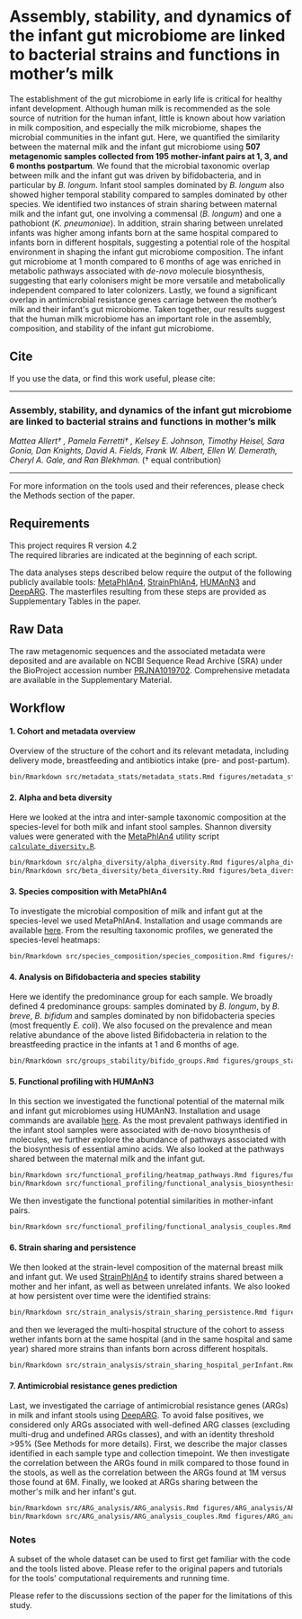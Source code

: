 # Assembly, stability, and dynamics of the infant gut microbiome are linked to bacterial strains and functions in mother’s milk

The establishment of the gut microbiome in early life is critical for healthy infant development. Although human milk is recommended as the sole source of nutrition for the human infant, little is known about how variation in milk composition, and especially the milk microbiome, shapes the microbial communities in the infant gut. Here, we quantified the similarity between the maternal milk and the infant gut microbiome using **507 metagenomic samples collected from 195 mother-infant pairs at 1, 3, and 6 months postpartum**. We found that the microbial taxonomic overlap between milk and the infant gut was driven by bifidobacteria, and in particular by *B. longum*. Infant stool samples dominated by *B. longum* also showed higher temporal stability compared to samples dominated by other species. We identified two instances of strain sharing between maternal milk and the infant gut, one involving a commensal (*B. longum*) and one a pathobiont (*K. pneumoniae*). In addition, strain sharing between unrelated infants was higher among infants born at the same hospital compared to infants born in different hospitals, suggesting a potential role of the hospital environment in shaping the infant gut microbiome composition. The infant gut microbiome at 1 month compared to 6 months of age was enriched in metabolic pathways associated with *de-novo* molecule biosynthesis, suggesting that early colonisers might be more versatile and metabolically independent compared to later colonizers. Lastly, we found a significant overlap in antimicrobial resistance genes carriage between the mother’s milk and their infant's gut microbiome. Taken together, our results suggest that the human milk microbiome has an important role in the assembly, composition, and stability of the infant gut microbiome. 

## Cite

If you use the data, or find this work useful, please cite:
_______
### Assembly, stability, and dynamics of the infant gut microbiome are linked to bacterial strains and functions in mother’s milk
*Mattea Allert† , Pamela Ferretti† , Kelsey E. Johnson, Timothy Heisel, Sara Gonia, Dan Knights, David A. Fields, Frank W. Albert, Ellen W. Demerath, Cheryl A. Gale, and Ran Blekhman.*
(† equal contribution)
________
For more information on the tools used and their references, please check the Methods section of the paper.

## Requirements

This project requires R version 4.2    
The required libraries are indicated at the beginning of each script. 

The data analyses steps described below require the output of the following publicly available tools: [MetaPhlAn4](https://huttenhower.sph.harvard.edu/metaphlan/), [StrainPhlAn4](https://github.com/biobakery/MetaPhlAn/wiki/StrainPhlAn-4), [HUMAnN3](https://github.com/biobakery/humann) and [DeepARG](https://github.com/gaarangoa/deeparg). The masterfiles resulting from these steps are provided as Supplementary Tables in the paper. 

## Raw Data

The raw metagenomic sequences and the associated metadata were deposited and are available on NCBI Sequence Read Archive (SRA) under the BioProject accession number [PRJNA1019702](https://www.ebi.ac.uk/ena/browser/view/PRJNA1019702). Comprehensive metadata are available in the Supplementary Material. 

## Workflow

#### 1. Cohort and metadata overview

Overview of the structure of the cohort and its relevant metadata, including delivery mode, breastfeeding and antibiotics intake (pre- and post-partum). 

```bash
bin/Rmarkdown src/metadata_stats/metadata_stats.Rmd figures/metadata_stats/metadata_stats.html
```

#### 2. Alpha and beta diversity

Here we looked at the intra and inter-sample taxonomic composition at the species-level for both milk and infant stool samples. Shannon diversity values were generated with the [MetaPhlAn4](https://huttenhower.sph.harvard.edu/metaphlan/) utility script [`calculate_diversity.R`](https://github.com/biobakery/MetaPhlAn/blob/master/metaphlan/utils/calculate_diversity.R). 

```bash
bin/Rmarkdown src/alpha_diversity/alpha_diversity.Rmd figures/alpha_diversity/alpha_diversity.html
bin/Rmarkdown src/beta_diversity/beta_diversity.Rmd figures/beta_diversity/beta_diversity.html
```

#### 3. Species composition with MetaPhlAn4

To investigate the microbial composition of milk and infant gut at the species-level we used MetaPhlAn4. Installation and usage commands are available [here](https://github.com/biobakery/MetaPhlAn/wiki/MetaPhlAn-4). From the resulting taxonomic profiles, we generated the species-level heatmaps:

```bash
bin/Rmarkdown src/species_composition/species_composition.Rmd figures/species_composition/species_composition.html
```

#### 4. Analysis on Bifidobacteria and species stability

Here we identify the predominance group for each sample. We broadly defined 4 predominance groups: samples dominated by *B. longum*, by *B. breve*, *B. bifidum* and samples dominated by non bifidobacteria species (most frequently *E. coli*). We also focused on the prevalence and mean relative abundance of the above listed Bifidobacteria in relation to the breastfeeding practice in the infants at 1 and 6 months of age. 

```bash
bin/Rmarkdown src/groups_stability/bifido_groups.Rmd figures/groups_stability/bifido_groups.html
```

#### 5. Functional profiling with HUMAnN3

In this section we investigated the functional potential of the maternal milk and infant gut microbiomes using HUMAnN3. Installation and usage commands are available [here](https://github.com/biobakery/humann). As the most prevalent pathways identified in the infant stool samples were associated with de-novo biosynthesis of molecules, we further explore the abundance of pathways associated with the biosynthesis of essential amino acids. We also looked at the pathways shared between the maternal milk and the infant gut.

```bash
bin/Rmarkdown src/functional_profiling/heatmap_pathways.Rmd figures/functional_profiling/heatmap_pathways.html
bin/Rmarkdown src/functional_profiling/functional_analysis_biosynthesis_essentialAA.Rmd figures/functional_profiling/functional_analysis_biosynthesis_essentialAA.html
```

We then investigate the functional potential similarities in mother-infant pairs.

```bash
bin/Rmarkdown src/functional_profiling/functional_analysis_couples.Rmd figures/functional_profiling/functional_analysis_couples.html
```

#### 6. Strain sharing and persistence

We then looked at the strain-level composition of the maternal breast milk and infant gut. We used [StrainPhlAn4](https://github.com/biobakery/MetaPhlAn/wiki/StrainPhlAn-4) to identify strains shared between a mother and her infant, as well as between unrelated infants. We also looked at how persistent over time were the identified strains:

```bash
bin/Rmarkdown src/strain_analysis/strain_sharing_persistence.Rmd figures/strains/strain_sharing_persistence.html
```

and then we leveraged the multi-hospital structure of the cohort to assess wether infants born at the same hospital (and in the same hospital and same year) shared more strains than infants born across different hospitals. 

```bash
bin/Rmarkdown src/strain_analysis/strain_sharing_hospital_perInfant.Rmd figures/strains/strain_sharing_hospital_perInfant.html
```

#### 7. Antimicrobial resistance genes prediction

Last, we investigated the carriage of antimicrobial resistance genes (ARGs) in milk and infant stools using [DeepARG](https://github.com/gaarangoa/deeparg). To avoid false positives, we considered only ARGs associated with well-defined ARG classes (excluding multi-drug and undefined ARGs classes), and with an identity threshold >95% (See Methods for more details). First, we describe the major classes identified in each sample type and collection timepoint. We then investigate the correlation between the ARGs found in milk compared to those found in the stools, as well as the correlation between the ARGs found at 1M versus those found at 6M. Finally, we looked at ARGs sharing between the mother's milk and her infant's gut.

```bash
bin/Rmarkdown src/ARG_analysis/ARG_analysis.Rmd figures/ARG_analysis/ARG_analysis.html
bin/Rmarkdown src/ARG_analysis/ARG_analysis_couples.Rmd figures/ARG_analysis/ARG_analysis_couples.html
```

### Notes

A subset of the whole dataset can be used to first get familiar with the code and the tools listed above. Please refer to the original papers and tutorials for the tools' computational requirements and running time. 

Please refer to the discussions section of the paper for the limitations of this study.
